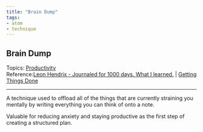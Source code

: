 ```yaml
---
title: "Brain Dump"
tags:
- atom
- technique
---
```

## Brain Dump
Topics: [Productivity](Topics/Productivity.md)  
Reference:[Leon Hendrix - Journaled for 1000 days. What I learned.](Sources/Leon%20Hendrix%20-%20Journaled%20for%201000%20days.%20What%20I%20learned..md) | [Getting Things Done](Getting%20Things%20Done.md)  

---

A technique used to offload all of the things that are currently straining you mentally by writing everything you can think of onto a note.

Valuable for reducing anxiety and staying productive as the first step of creating a structured plan.